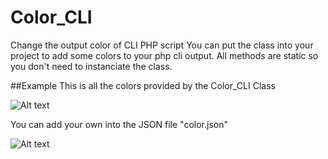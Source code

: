 # Color_CLI
Change the output color of CLI PHP script
You can put the class into your project to add some colors to your php cli output.
All methods are static so you don't need to instanciate the class.

##Example
This is all the colors provided by the Color_CLI Class

![Alt text](http://195.154.75.137/storage/color_cli/color_screen.png "Optional title")

You can add your own into the JSON file "color.json"

![Alt text](http://195.154.75.137/storage/color_cli/color_json_screen.png "Optional title")
